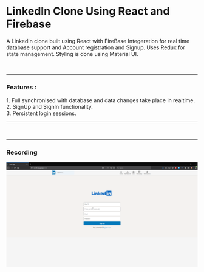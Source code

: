 # LinkedIn Clone Using React and Firebase

A LinkedIn clone built using React with FireBase Integeration for real time database support and Account registration and Signup. Uses Redux for state management. Styling is done using Material UI.

<br><hr>
<h3> Features : </h3>
1. Full synchronised with database and data changes take place in realtime.<br>
2. SignUp and SignIn functionality.<br>
3. Persistent login sessions.
<br><hr>

<br><hr>
<h3>Recording</h3>
<img src="https://github.com/PratikGarai/LinkedIn-React/blob/7d22084e23368c178f18eaa22353600e80912774/Recording.gif" />
